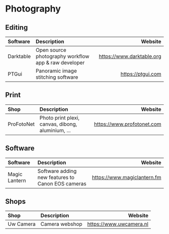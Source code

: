 # Photography

## Editing

| Software  | Description                                          | Website                   |
| :-------- | :--------------------------------------------------- | ------------------------: |
| Darktable | Open source photography workflow app & raw developer | https://www.darktable.org |
| PTGui     | Panoramic image stitching software                   | https://ptgui.com         |

## Print

| Shop       | Description                                       | Website                    |
| :--------- | :------------------------------------------------ | -------------------------: |
| ProFotoNet | Photo print plexi, canvas, dibong, aluminium, ... | https://www.profotonet.com |

## Software

| Software      | Description                                       | Website                     |
| :------------ | :------------------------------------------------ | --------------------------: |
| Magic Lantern | Software adding new features to Canon EOS cameras | https://www.magiclantern.fm |

## Shops

| Shop      | Description    | Website                 |
| :-------- | :------------- | ----------------------: |
| Uw Camera | Camera webshop | https://www.uwcamera.nl |


